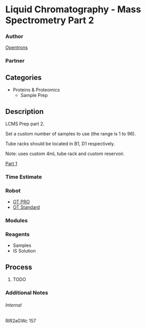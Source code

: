# Liquid Chromatography - Mass Spectrometry Part 2

### Author
[Opentrons](http://www.opentrons.com/)

### Partner


## Categories
* Proteins & Proteomics
	* Sample Prep


## Description
LCMS Prep part 2.

Set a custom number of samples to use (the range is 1 to 96).

Tube racks should be located in B1, D1 respectively.

Note: uses custom 4mL tube rack and custom reservoir.

[Part 1](./LCMS_prep)

### Time Estimate

### Robot
* [OT PRO](https://opentrons.com/ot-one-pro)
* [OT Standard](https://opentrons.com/ot-one-standard)

### Modules


### Reagents
* Samples
* IS Solution

## Process
1. TODO

### Additional Notes


###### Internal
RlR2aGWc
157
